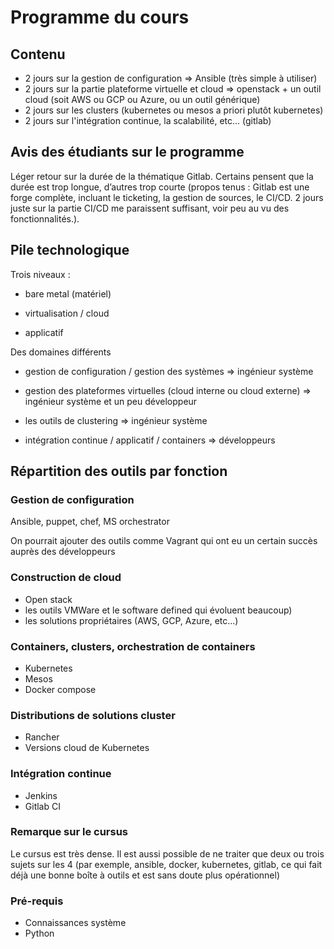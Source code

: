 # Programme du cours

## Contenu

- 2 jours sur la gestion de configuration => Ansible (très simple à utiliser)
- 2 jours sur la partie plateforme virtuelle et cloud => openstack + un outil cloud (soit AWS ou GCP ou Azure, ou un outil générique)
- 2 jours sur les clusters (kubernetes ou mesos a priori plutôt kubernetes)
- 2 jours sur l'intégration continue, la scalabilité, etc... (gitlab)

## Avis des étudiants sur le programme

Léger retour sur la durée de la thématique Gitlab. Certains pensent que la durée est trop longue, d’autres trop courte (propos tenus : Gitlab est une forge complète, incluant le ticketing, la gestion de sources, le CI/CD. 2 jours juste sur la partie CI/CD me paraissent suffisant, voir peu au vu des fonctionnalités.).

## Pile technologique

Trois niveaux :

- bare metal (matériel)

- virtualisation / cloud

- applicatif

Des domaines différents

- gestion de configuration / gestion des systèmes => ingénieur système

- gestion des plateformes virtuelles (cloud interne ou cloud externe) => ingénieur système et un peu développeur

- les outils de clustering => ingénieur système

- intégration continue / applicatif / containers => développeurs

## Répartition des outils par fonction

### Gestion de configuration

Ansible, puppet, chef, MS orchestrator

On pourrait ajouter des outils comme Vagrant qui ont eu un certain succès auprès des développeurs

### Construction de cloud

- Open stack
- les outils VMWare et le software defined qui évoluent beaucoup)
- les solutions propriétaires (AWS, GCP, Azure, etc...)

### Containers, clusters, orchestration de containers

- Kubernetes
- Mesos
- Docker compose

### Distributions de solutions cluster

- Rancher
- Versions cloud de Kubernetes

### Intégration continue

- Jenkins
- Gitlab CI

 
### Remarque sur le cursus

Le cursus est très dense. Il est aussi possible de ne traiter que deux ou trois sujets sur les 4 (par exemple, ansible, docker, kubernetes, gitlab, ce qui fait déjà une bonne boîte à outils et est sans doute plus opérationnel)

### Pré-requis

- Connaissances système
- Python
